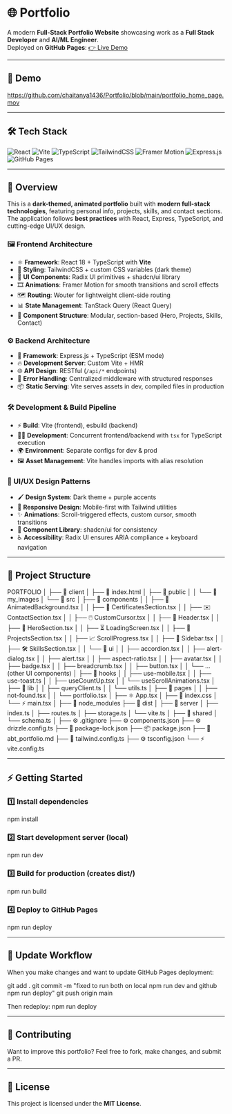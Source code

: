 # 🌐 Portfolio

A modern **Full-Stack Portfolio Website** showcasing work as a **Full Stack Developer** and **AI/ML Engineer**.  
Deployed on <b>GitHub Pages</b>: <a href="https://chaitanya1436.github.io/Portfolio/" target="_blank">👉 Live Demo</a>


---

## 🎥 Demo

https://github.com/chaitanya1436/Portfolio/blob/main/portfolio_home_page.mov

---

## 🛠️ Tech Stack

![React](https://img.shields.io/badge/React-20232A?style=for-the-badge&logo=react&logoColor=61DAFB)
![Vite](https://img.shields.io/badge/Vite-646CFF?style=for-the-badge&logo=vite&logoColor=white)
![TypeScript](https://img.shields.io/badge/TypeScript-007ACC?style=for-the-badge&logo=typescript&logoColor=white)
![TailwindCSS](https://img.shields.io/badge/TailwindCSS-06B6D4?style=for-the-badge&logo=tailwindcss&logoColor=white)
![Framer Motion](https://img.shields.io/badge/FramerMotion-0055FF?style=for-the-badge&logo=framer&logoColor=white)
![Express.js](https://img.shields.io/badge/Express.js-000000?style=for-the-badge&logo=express&logoColor=white)
![GitHub Pages](https://img.shields.io/badge/GitHub%20Pages-222222?style=for-the-badge&logo=github&logoColor=white)

---

## 📖 Overview

This is a **dark-themed, animated portfolio** built with **modern full-stack technologies**, featuring personal info, projects, skills, and contact sections.  
The application follows **best practices** with React, Express, TypeScript, and cutting-edge UI/UX design.

### 🖼️ Frontend Architecture
- ⚛️ **Framework**: React 18 + TypeScript with **Vite**  
- 🎨 **Styling**: TailwindCSS + custom CSS variables (dark theme)  
- 🧩 **UI Components**: Radix UI primitives + shadcn/ui library  
- 🎞️ **Animations**: Framer Motion for smooth transitions and scroll effects  
- 🗺️ **Routing**: Wouter for lightweight client-side routing  
- 📊 **State Management**: TanStack Query (React Query)  
- 📂 **Component Structure**: Modular, section-based (Hero, Projects, Skills, Contact)  

### ⚙️ Backend Architecture
- 🚀 **Framework**: Express.js + TypeScript (ESM mode)  
- 🔥 **Development Server**: Custom Vite + HMR  
- 🌐 **API Design**: RESTful (`/api/*` endpoints)  
- 🛑 **Error Handling**: Centralized middleware with structured responses  
- 📦 **Static Serving**: Vite serves assets in dev, compiled files in production  

### 🛠️ Development & Build Pipeline
- ⚡ **Build**: Vite (frontend), esbuild (backend)  
- 🧑‍💻 **Development**: Concurrent frontend/backend with `tsx` for TypeScript execution  
- 🌍 **Environment**: Separate configs for dev & prod  
- 🖼️ **Asset Management**: Vite handles imports with alias resolution  

### 🎨 UI/UX Design Patterns
- 🖌️ **Design System**: Dark theme + purple accents  
- 📱 **Responsive Design**: Mobile-first with Tailwind utilities  
- ✨ **Animations**: Scroll-triggered effects, custom cursor, smooth transitions  
- 🧩 **Component Library**: shadcn/ui for consistency  
- ♿ **Accessibility**: Radix UI ensures ARIA compliance + keyboard navigation  

---

## 📂 Project Structure

PORTFOLIO
│
├── 📁 client
│   ├── 📄 index.html 
│   ├── 📁 public
│   │   └── 📁 my_images
│   └── 📁 src
│       ├── 📁 components
│       │   ├── 🎨 AnimatedBackground.tsx
│       │   ├── 📜 CertificatesSection.tsx
│       │   ├── ✉️ ContactSection.tsx
│       │   ├── 🖱️ CustomCursor.tsx
│       │   ├── 🧭 Header.tsx
│       │   ├── 👋 HeroSection.tsx
│       │   ├── ⏳ LoadingScreen.tsx
│       │   ├── 💼 ProjectsSection.tsx
│       │   ├── 📈 ScrollProgress.tsx
│       │   ├── 📑 Sidebar.tsx
│       │   ├── 🛠️ SkillsSection.tsx
│       │   └── 📁 ui
│       │       ├── accordion.tsx
│       │       ├── alert-dialog.tsx
│       │       ├── alert.tsx
│       │       ├── aspect-ratio.tsx
│       │       ├── avatar.tsx
│       │       ├── badge.tsx
│       │       ├── breadcrumb.tsx
│       │       ├── button.tsx
│       │       └── ... (other UI components)
│       ├── 📁 hooks
│       │   ├── use-mobile.tsx
│       │   ├── use-toast.ts
│       │   ├── useCountUp.tsx
│       │   └── useScrollAnimations.tsx
│       ├── 📁 lib
│       │   ├── queryClient.ts
│       │   └── utils.ts
│       ├── 📁 pages
│       │   ├── not-found.tsx
│       │   └── portfolio.tsx
│       ├── ⚛️ App.tsx
│       ├── 🎨 index.css
│       └── ⚡ main.tsx
│
├── 📁 node_modules
├── 📁 dist
│
├── 📁 server
│   ├── index.ts
│   ├── routes.ts
│   ├── storage.ts
│   └── vite.ts
│
├── 📁 shared
│   └── schema.ts
│
├── ⚙️ .gitignore
├── ⚙️ components.json
├── ⚙️ drizzle.config.ts
├── 📄 package-lock.json
├── 📦 package.json
├── 📝 abt_portfolio.md
├── 🎨 tailwind.config.ts
├── ⚙️ tsconfig.json
└── ⚡ vite.config.ts

---

## ⚡ Getting Started

### 1️⃣ Install dependencies
npm install

### 2️⃣ Start development server (local)
npm run dev

### 3️⃣ Build for production (creates dist/)
npm run build

### 4️⃣ Deploy to GitHub Pages
npm run deploy

---

## 🔄 Update Workflow

When you make changes and want to update GitHub Pages deployment:

git add .
git commit -m "fixed to run both on local npm run dev and github npm run deploy"
git push origin main

Then redeploy:
npm run deploy

---



## 🤝 Contributing

Want to improve this portfolio? Feel free to fork, make changes, and submit a PR.

---

## 📜 License

This project is licensed under the **MIT License**.
